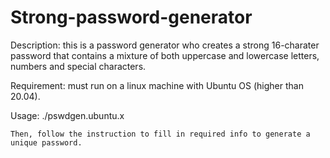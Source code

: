 # Strong-password-generator
Description: this is a password generator who creates a strong 16-charater password that contains a mixture of both uppercase and lowercase letters, numbers and special characters.

Requirement: must run on a linux machine with Ubuntu OS (higher than 20.04).

Usage: ./pswdgen.ubuntu.x
    
    Then, follow the instruction to fill in required info to generate a unique password.
